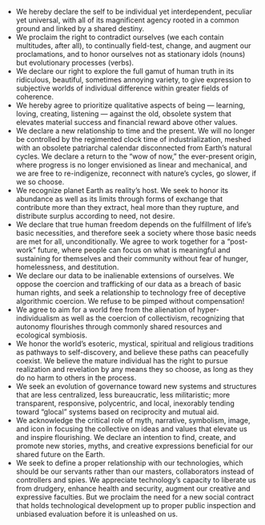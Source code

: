 - We hereby declare the self to be individual yet interdependent, peculiar yet universal, with all of its magnificent agency rooted in a common ground and linked by a shared destiny.
- We proclaim the right to contradict ourselves (we each contain multitudes, after all), to continually field-test, change, and augment our proclamations, and to honor ourselves not as stationary idols (nouns) but evolutionary processes (verbs).
- We declare our right to explore the full gamut of human truth in its ridiculous, beautiful, sometimes annoying variety, to give expression to subjective worlds of individual difference within greater fields of coherence.
- We hereby agree to prioritize qualitative aspects of being — learning, loving, creating, listening — against the old, obsolete system that elevates material success and financial reward above other values.
- We declare a new relationship to time and the present. We will no longer be controlled by the regimented clock time of industrialization, meshed with an obsolete patriarchal calendar disconnected from Earth’s natural cycles. We declare a return to the “wow of now,” the ever-present origin, where progress is no longer envisioned as linear and mechanical, and we are free to re-indigenize, reconnect with nature’s cycles, go slower, if we so choose.
- We recognize planet Earth as reality’s host. We seek to honor its abundance as well as its limits through forms of exchange that contribute more than they extract, heal more than they rupture, and distribute surplus according to need, not desire.
- We declare that true human freedom depends on the fulfillment of life’s basic necessities, and therefore seek a society where those basic needs are met for all, unconditionally. We agree to work together for a “post-work” future, where people can focus on what is meaningful and sustaining for themselves and their community without fear of hunger, homelessness, and destitution.
- We declare our data to be inalienable extensions of ourselves. We oppose the coercion and trafficking of our data as a breach of basic human rights, and seek a relationship to technology free of deceptive algorithmic coercion. We refuse to be pimped without compensation!
- We agree to aim for a world free from the alienation of hyper-individualism as well as the coercion of collectivism, recognizing that autonomy flourishes through commonly shared resources and ecological symbiosis.
- We honor the world’s esoteric, mystical, spiritual and religious traditions as pathways to self-discovery, and believe these paths can peacefully coexist. We believe the mature individual has the right to pursue realization and revelation by any means they so choose, as long as they do no harm to others in the process.
- We seek an evolution of governance toward new systems and structures that are less centralized, less bureaucratic, less militaristic; more transparent, responsive, polycentric, and local, inexorably tending toward “glocal” systems based on reciprocity and mutual aid.
- We acknowledge the critical role of myth, narrative, symbolism, image, and icon in focusing the collective on ideas and values that elevate us and inspire flourishing. We declare an intention to find, create, and promote new stories, myths, and creative expressions beneficial for our shared future on the Earth.
- We seek to define a proper relationship with our technologies, which should be our servants rather than our masters, collaborators instead of controllers and spies. We appreciate technology’s capacity to liberate us from drudgery, enhance health and security, augment our creative and expressive faculties. But we proclaim the need for a new social contract that holds technological development up to proper public inspection and unbiased evaluation before it is unleashed on us.